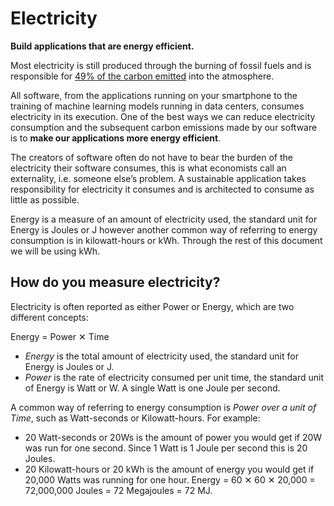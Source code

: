# Electricity

**Build applications that are energy efficient.**

Most electricity is still produced through the burning of fossil fuels and is responsible for [49% of the carbon emitted](https://ourworldindata.org/co2-and-other-greenhouse-gas-emissions) into the atmosphere.

All software, from the applications running on your smartphone to the training of machine learning models running in data centers, consumes electricity in its execution. One of the best ways we can reduce electricity consumption and the subsequent carbon emissions made by our software is to **make our applications more energy efficient**. 

The creators of software often do not have to bear the burden of the electricity their software consumes, this is what economists call an externality, i.e. someone else’s problem. A sustainable application takes responsibility for electricity it consumes and is architected to consume as little as possible.

Energy is a measure of an amount of electricity used, the standard unit for Energy is Joules or J however another common way of referring to energy consumption is in kilowatt-hours or kWh. Through the rest of this document we will be using kWh. 

## How do you measure electricity?

Electricity is often reported as either Power or Energy, which are two different concepts:

Energy = Power ✕ Time

*   *Energy* is the total amount of electricity used, the standard unit for Energy is Joules or J.
*   *Power* is the rate of electricity consumed per unit time, the standard unit of Energy is Watt or W. A single Watt is one Joule per second.

A common way of referring to energy consumption is _Power over a unit of Time_, such as Watt-seconds or Kilowatt-hours. For example:

*   20 Watt-seconds or 20Ws is the amount of power you would get if 20W was run for one second. Since 1 Watt is 1 Joule per second this is 20 Joules.
*   20 Kilowatt-hours or 20 kWh is the amount of energy you would get if 20,000 Watts was running for one hour. Energy = 60 ✕ 60 ✕ 20,000 = 72,000,000 Joules = 72 Megajoules = 72 MJ.